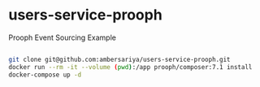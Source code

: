 # users-service-prooph
Prooph Event Sourcing Example

```bash

git clone git@github.com:ambersariya/users-service-prooph.git
docker run --rm -it --volume (pwd):/app prooph/composer:7.1 install
docker-compose up -d

```
